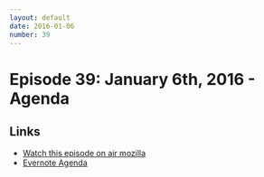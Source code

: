 ```yaml
---
layout: default
date: 2016-01-06
number: 39
---
```


# Episode 39: January 6th, 2016 - Agenda

## Links
* [Watch this episode on air mozilla](https://air.mozilla.org/the-joy-of-coding-episode-39/)
* [Evernote Agenda](https://www.evernote.com/l/AbK62XclO0JNs5xPysHRrOynbLK9uLYXVw4)
